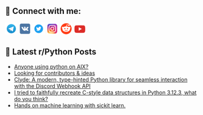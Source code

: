 ## 🔎 Connect with me:
[<img src="https://github.com/bullbesh/bullbesh/blob/main/images/Telegram.png" width="32" height="32" />](https://t.me/bullbesh)
[<img src="https://github.com/bullbesh/bullbesh/blob/main/images/VK.png" width="32" height="32" />](https://vk.com/bullbesh)
[<img src="https://github.com/bullbesh/bullbesh/blob/main/images/Twitter.png" width="32" height="32" />](https://twitter.com/bullbesh1)
[<img src="https://github.com/bullbesh/bullbesh/blob/main/images/Instagram.png" width="32" height="32" />](https://www.instagram.com/bullbesh)
[<img src="https://github.com/bullbesh/bullbesh/blob/main/images/Reddit.png" width="32" height="32" />](https://www.reddit.com/user/bullbesh)
[<img src="https://github.com/bullbesh/bullbesh/blob/main/images/YouTube.png" width="32" height="32" />](https://www.youtube.com/channel/UCtfjRs6uzgq5mfm8S06WTcg)

## 📕 Latest r/Python Posts
<!-- BLOG-POST-LIST:START -->
- [Anyone using python on AIX?](https://www.reddit.com/r/Python/comments/1kkzgfl/anyone_using_python_on_aix/)
- [Looking for contributors &amp; ideas](https://www.reddit.com/r/Python/comments/1kkzfy8/looking_for_contributors_ideas/)
- [Clyde: A modern, type-hinted Python library for seamless interaction with the Discord Webhook API](https://www.reddit.com/r/Python/comments/1kkyfme/clyde_a_modern_typehinted_python_library_for/)
- [I tried to faithfully recreate C-style data structures in Python 3.12.3, what do you think?](https://www.reddit.com/r/Python/comments/1kkuagn/i_tried_to_faithfully_recreate_cstyle_data/)
- [Hands on machine learning with sickit learn.](https://www.reddit.com/r/Python/comments/1kkktef/hands_on_machine_learning_with_sickit_learn/)
<!-- BLOG-POST-LIST:END -->
